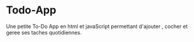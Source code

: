 # Todo-App
Une petite To-Do App en html  et javaScript permettant d'ajouter , cocher et geree ses taches quotidiennes.
